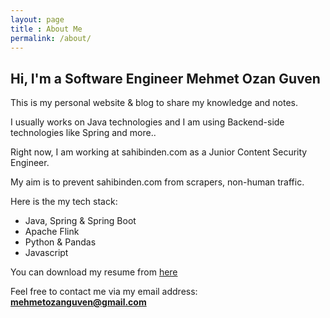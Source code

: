 ```yaml
---
layout: page
title : About Me
permalink: /about/
---
```


<h2>Hi, I'm a Software Engineer Mehmet Ozan Guven</h2>
This is my personal website & blog to share my knowledge and notes.

I usually works on Java technologies and I am using Backend-side technologies like Spring and more..

Right now, I am working at sahibinden.com as a Junior Content Security Engineer.

My aim is to prevent sahibinden.com from scrapers, non-human traffic.

Here is the my tech stack:
- Java, Spring & Spring Boot
- Apache Flink
- Python & Pandas
- Javascript

You can download my resume from [here](/assets/resume/MehmetOzanGuven_cv_eng.pdf)

Feel free to contact me via my email address: **mehmetozanguven@gmail.com**

